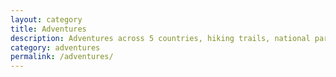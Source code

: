 ```yaml
---
layout: category
title: Adventures
description: Adventures across 5 countries, hiking trails, national parks, and stories from the road
category: adventures
permalink: /adventures/
---
```


